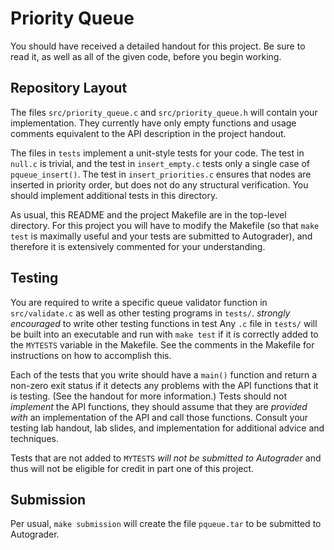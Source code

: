 Priority Queue
===

You should have received a detailed handout for this project.  Be sure
to read it, as well as all of the given code, before you begin working.

Repository Layout
---

The files `src/priority_queue.c` and `src/priority_queue.h` will contain
your implementation.  They currently have only empty functions and usage
comments equivalent to the API description in the project handout.

The files in `tests` implement a unit-style tests for your code.  The
test in `null.c` is trivial, and the test in `insert_empty.c` tests only
a single case of `pqueue_insert()`.  The test in `insert_priorities.c`
ensures that nodes are inserted in priority order, but does not do any
structural verification.  You should implement additional tests in this
directory.

As usual, this README and the project Makefile are in the top-level
directory.  For this project you will have to modify the Makefile (so
that `make test` is maximally useful and your tests are submitted to
Autograder), and therefore it is extensively commented for your
understanding.

Testing
---

You are required to write a specific queue validator function in
`src/validate.c` as well as other testing programs in `tests/`.
_strongly encouraged_ to write other testing functions in test Any
`.c` file in `tests/` will be built into an executable and run with
`make test` if it is correctly added to the `MYTESTS` variable in the
Makefile.  See the comments in the Makefile for instructions on how to
accomplish this.

Each of the tests that you write should have a `main()` function and
return a non-zero exit status if it detects any problems with the API
functions that it is testing.  (See the handout for more information.)
Tests should not _implement_ the API functions, they should assume
that they are _provided with_ an implementation of the API and call
those functions.  Consult your testing lab handout, lab slides, and
implementation for additional advice and techniques.

Tests that are not added to `MYTESTS` _will not be submitted to
Autograder_ and thus will not be eligible for credit in part one of
this project.

Submission
---

Per usual, `make submission` will create the file `pqueue.tar` to be
submitted to Autograder.
